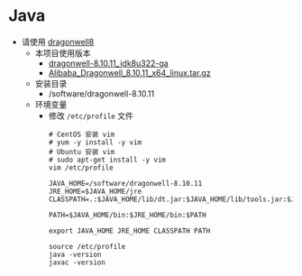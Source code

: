 # Java

- 请使用 [dragonwell8](https://github.com/alibaba/dragonwell8)
    - 本项目使用版本
        - [dragonwell-8.10.11_jdk8u322-ga](https://github.com/alibaba/dragonwell8/releases/tag/dragonwell-8.10.11_jdk8u322-ga)
        - [Alibaba_Dragonwell_8.10.11_x64_linux.tar.gz](https://github.com/alibaba/dragonwell8/releases/download/dragonwell-8.10.11_jdk8u322-ga/Alibaba_Dragonwell_8.10.11_x64_linux.tar.gz)
    - 安装目录
        - /software/dragonwell-8.10.11
    - 环境变量
        - 修改 `/etc/profile` 文件
            ```shell
            # CentOS 安装 vim
            # yum -y install -y vim
            # Ubuntu 安装 vim
            # sudo apt-get install -y vim
            vim /etc/profile
            ```
            ```shell
            JAVA_HOME=/software/dragonwell-8.10.11
            JRE_HOME=$JAVA_HOME/jre
            CLASSPATH=.:$JAVA_HOME/lib/dt.jar:$JAVA_HOME/lib/tools.jar:$JRE_HOME/lib
            
            PATH=$JAVA_HOME/bin:$JRE_HOME/bin:$PATH
            
            export JAVA_HOME JRE_HOME CLASSPATH PATH
            ```
            ```shell
            source /etc/profile
            java -version
            javac -version
            ```

